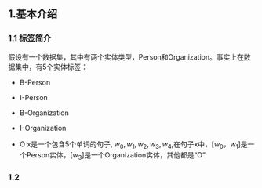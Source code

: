 ## 1.基本介绍

### 1.1 标签简介

假设有一个数据集，其中有两个实体类型，Person和Organization。事实上在数据集中，有5个实体标签：

* B-Person

* I-Person

* B-Organization

* I-Organization

* O 
x是一个包含5个单词的句子, $w_0,w_1,w_2,w_3,w_4$,在句子x中，$[w_0，w_1]$是一个Person实体，$[w_3]$是一个Organization实体，其他都是“O”

### 1.2

